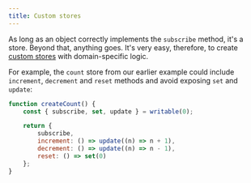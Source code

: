 ```yaml
---
title: Custom stores
---
```


As long as an object correctly implements the `subscribe` method, it's a store. Beyond that, anything goes. It's very easy, therefore, to create [custom stores]($docs#component-format-script-4-prefix-stores-with-$-to-access-their-values-store-contract) with domain-specific logic.

For example, the `count` store from our earlier example could include `increment`, `decrement` and `reset` methods and avoid exposing `set` and `update`:

```js
function createCount() {
	const { subscribe, set, update } = writable(0);

	return {
		subscribe,
		increment: () => update((n) => n + 1),
		decrement: () => update((n) => n - 1),
		reset: () => set(0)
	};
}
```
